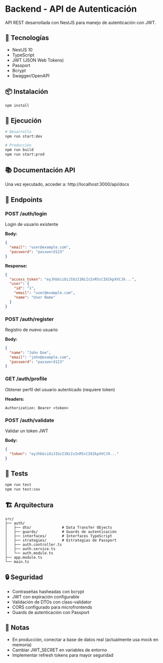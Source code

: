 # Backend - API de Autenticación

API REST desarrollada con NestJS para manejo de autenticación con JWT.

## 🚀 Tecnologías

- NestJS 10
- TypeScript
- JWT (JSON Web Tokens)
- Passport
- Bcrypt
- Swagger/OpenAPI

## 📦 Instalación

```bash
npm install
```

## 🏃 Ejecución

```bash
# Desarrollo
npm run start:dev

# Producción
npm run build
npm run start:prod
```

## 📚 Documentación API

Una vez ejecutado, acceder a: http://localhost:3000/api/docs

## 🔐 Endpoints

### POST /auth/login
Login de usuario existente

**Body:**
```json
{
  "email": "user@example.com",
  "password": "password123"
}
```

**Response:**
```json
{
  "access_token": "eyJhbGciOiJIUzI1NiIsInR5cCI6IkpXVCJ9...",
  "user": {
    "id": "1",
    "email": "user@example.com",
    "name": "User Name"
  }
}
```

### POST /auth/register
Registro de nuevo usuario

**Body:**
```json
{
  "name": "John Doe",
  "email": "john@example.com",
  "password": "password123"
}
```

### GET /auth/profile
Obtener perfil del usuario autenticado (requiere token)

**Headers:**
```
Authorization: Bearer <token>
```

### POST /auth/validate
Validar un token JWT

**Body:**
```json
{
  "token": "eyJhbGciOiJIUzI1NiIsInR5cCI6IkpXVCJ9..."
}
```

## 🧪 Tests

```bash
npm run test
npm run test:cov
```

## 🏗️ Arquitectura

```
src/
├── auth/
│   ├── dto/              # Data Transfer Objects
│   ├── guards/           # Guards de autenticación
│   ├── interfaces/       # Interfaces TypeScript
│   ├── strategies/       # Estrategias de Passport
│   ├── auth.controller.ts
│   ├── auth.service.ts
│   └── auth.module.ts
├── app.module.ts
└── main.ts
```

## 🔒 Seguridad

- Contraseñas hasheadas con bcrypt
- JWT con expiración configurable
- Validación de DTOs con class-validator
- CORS configurado para microfrontends
- Guards de autenticación con Passport

## 📝 Notas

- En producción, conectar a base de datos real (actualmente usa mock en memoria)
- Cambiar JWT_SECRET en variables de entorno
- Implementar refresh tokens para mayor seguridad
